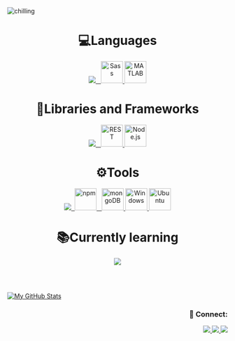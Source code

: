 
<img src="https://cdn.dribbble.com/users/1166566/screenshots/3549644/media/149863a22ab28b6f95e9857107efaea6.gif" alt="chilling">

<center><h1>💻Languages</h1></center>
<p align="center">
    <a href="#">
    <img src="https://skillicons.dev/icons?i=c,cpp,python,matlab,html,css,javascript,mysql" /> &nbsp <img height="50" src="https://user-images.githubusercontent.com/25181517/192158956-48192682-23d5-4bfc-9dfb-6511ade346bc.png" alt="Sass" title="Sass" />&nbsp<img height="50" src="https://user-images.githubusercontent.com/25181517/192106593-610ee31c-995e-4f24-b8e1-0f18eead6fae.png" alt="MATLAB" title="MATLAB" />
 </a>
</p>

<center><h1>💼Libraries and Frameworks</h1></center>
<p align="center">
   <a href="#">
    <img src="https://skillicons.dev/icons?i=bootstrap,express,jquery,materialui,pug" /> &nbsp <img height="50" src="https://user-images.githubusercontent.com/25181517/192107858-fe19f043-c502-4009-8c47-476fc89718ad.png" alt="REST" title="REST" />&nbsp<img height="50" src="https://user-images.githubusercontent.com/25181517/183568594-85e280a7-0d7e-4d1a-9028-c8c2209e073c.png" alt="Node.js" title="Node.js" />
 </a>
</p>

 <center><h1>⚙️Tools</h1></center>
<p align="center">
 <a href="#">
    <img src="https://skillicons.dev/icons?i=git,vim,visualstudio,replit,neovim,github,androidstudio,powershell,bash,postman" /> &nbsp<img height="50" src="https://user-images.githubusercontent.com/25181517/121401671-49102800-c959-11eb-9f6f-74d49a5e1774.png" alt="npm" title="npm" /> &nbsp <img height="50" src="https://user-images.githubusercontent.com/25181517/182884177-d48a8579-2cd0-447a-b9a6-ffc7cb02560e.png" alt="mongoDB" title="mongoDB" />&nbsp<img height="50" src="https://user-images.githubusercontent.com/25181517/186884150-05e9ff6d-340e-4802-9533-2c3f02363ee3.png" alt="Windows" title="Windows" />&nbsp<img height="50" src="https://user-images.githubusercontent.com/25181517/186884153-99edc188-e4aa-4c84-91b0-e2df260ebc33.png" alt="Ubuntu" title="Ubuntu" />
 </a>
</p>

<center><h1>📚Currently learning</h1></center>
<p align="center">
  <a>
    <img src="https://skillicons.dev/icons?i=kotlin,java,typescript,angular,nextjs,raspberrypi" /> 
 </a>
</p>

<br/>
<br/>

<div align="left">

   [![My GitHub Stats](https://github-readme-stats.vercel.app/api/?username=ShriAmbhikesh&count_private=true&theme=tokyonight&showicons=true)]()

 <div align="right">
  <h3>👋 Connect:</h3>
   <p>
    <a href="https://github.com/ShriAmbhikesh">
     <img src="https://skillicons.dev/icons?i=github"> 
    </a>
    <a href="https://www.linkedin.com/in/shriambhikesh-thorali/">
     <img src="https://skillicons.dev/icons?i=linkedin"> 
    </a>
    <a href="https://www.instagram.com/ambhi_11/">
     <img src="https://skillicons.dev/icons?i=instagram"> 
    </a>
   </p>
  </div>
</div>
